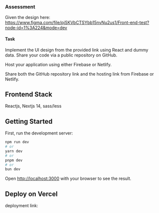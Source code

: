 ### Assessment

Given the design here:
https://www.figma.com/file/pjSKVbCTSYbb15nvNu2us1/Front-end-test?node-id=1%3A224&mode=dev

#### Task

Implement the UI design from the provided link using React and dummy data. Share your code via a
public repository on GitHub.

Host your application using either Firebase or Netlify.

Share both the GitHub repository link and the hosting link from Firebase or Netlify.

## Frontend Stack

Reactjs, Nextjs 14, sass/less

## Getting Started

First, run the development server:

```bash
npm run dev
# or
yarn dev
# or
pnpm dev
# or
bun dev
```

Open [http://localhost:3000](http://localhost:3000) with your browser to see the result.

## Deploy on Vercel

deployment link:
